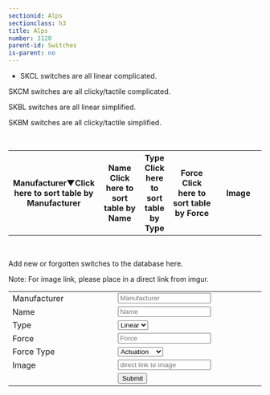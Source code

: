 ```yaml
---
sectionid: Alps
sectionclass: h3
title: Alps
number: 3120
parent-id: Switches
is-parent: no
---
```

- SKCL switches are all linear complicated.

SKCM switches are all clicky/tactile complicated.

SKBL switches are all linear simplified.

SKBM switches are all clicky/tactile simplified.

<br>

<table id = 'AlpsSwitchTable'>
<tr>
    <th width = '18%' height = '18%' onclick = 'sortTable(0, AlpsSwitchTable)' class = 'menu'>Manufacturer<span id = 'AlpsManufacturerArrow'>‌‌▼</span><span class = 'menutooltip'>Click here to sort table by Manufacturer</span></th>
    <th width = '16%' height = '16%' onclick = 'sortTable(1, AlpsSwitchTable)' class = 'menu'>Name<span id = 'AlpsNameArrow'>‌‌ </span><span class = 'menutooltip'>Click here to sort table by Name</span></th>
	<th width = '10%' height = '10%' onclick = 'sortTable(2, AlpsSwitchTable)' class = 'menu'>Type<span id = 'AlpsTypeArrow'>‌‌ </span><span class = 'menutooltip'>Click here to sort table by Type</span></th>
    <th width = '18%' height = '18%' onclick = 'sortTable(3, AlpsSwitchTable)' class = 'menu'>Force<span id = 'AlpsForceArrow'>‌‌ </span><span class = 'menutooltip'>Click here to sort table by Force</span></th>
	<th width = '18%' height = '18%'>Image</th>
  </tr>
</table>

<br>

Add new or forgotten switches to the database here. 
<br>

Note: For image link, please place in a direct link from imgur.
<br>
<table id = 'AddSwitchTable'>
<tr>
    <td width = '18%'>Manufacturer</td>
	<td width = '18%'><input type="text" id="AlpsSwitchM" placeholder = 'Manufacturer'></td>
</tr>
<tr>	
    <td width = '16%'>Name</td>
	<td width = '16%'><input type="text" id="AlpsName" placeholder = 'Name'></td>
</tr>
<tr>
	<td width = '10%'>Type</td>
	<td width = '10%'><select id = 'AlpsType'>
 		<option value="Linear">Linear</option>
  		<option value="Tactile">Tactile</option>
  		<option value="Clicky">Clicky</option>
		</select>
	</td>	
</tr>
<tr>
    <td width = '18%'>Force</td>
	<td width = '18%'><input type="text" id="AlpsForce" placeholder = 'Force'></td>
</tr>
<tr>
	<td width = '18%'>Force Type</td>
	<td width = '10%'><select id = 'AlpsForceType'>
		<option value="Actuation">Actuation</option>
 		<option value="Bottom Out">Bottom Out</option>
		</select>
	</td>
</tr>
<tr>
	<td width = '18%'>Image</td>
	<td width = '18%'><input type="text" id="AlpsImage" placeholder = 'direct link to image'></td>
</tr>
 <tr>
 	<td></td>
	<td width = '5%'><button id = 'AlpsSubmit'>Submit</button></td>
 </tr>
</table>